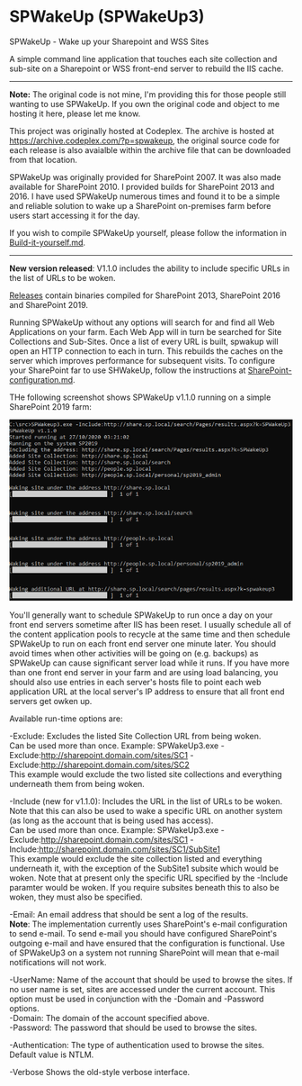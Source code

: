# SPWakeUp (SPWakeUp3)

SPWakeUp - Wake up your Sharepoint and WSS Sites

A simple command line application that touches each site collection and sub-site on a Sharepoint or WSS front-end server to rebuild the IIS cache.

---

**Note:** The original code is not mine, I'm providing this for those people still wanting to use SPWakeUp. If you own the original code and object to me hosting it here, please let me know.

This project was originally hosted at Codeplex. The archive is hosted at https://archive.codeplex.com/?p=spwakeup, the original source code for each release is also avaialble within the archive file that can be downloaded from that location.

SPWakeUp was originally provided for SharePoint 2007. It was also made available for SharePoint 2010. I provided builds for SharePoint 2013 and 2016. I have used SPWakeUp numerous times and found it to be a simple and reliable solution to wake up a SharePoint on-premises farm before users start accessing it for the day.

If you wish to compile SPWakeUp yourself, please follow the information in [Build-it-yourself.md](Build-it-yourself.md).

---

**New version released**: V1.1.0 includes the ability to include specific URLs in the list of URLs to be woken.

[Releases](https://github.com/Andy-Dawson/SPWakeUp/releases) contain binaries compiled for SharePoint 2013, SharePoint 2016 and SharePoint 2019.

Running SPWakeUp without any options will search for and find all Web Applications on your farm. Each Web App will in turn be searched for Site Collections and Sub-Sites. Once a list of every URL is built, spwakup will open an HTTP connection to each in turn. This rebuilds the caches on the server which improves performance for subsequent visits. To configure your SharePoint far to use SHWakeUp, follow the instructions at [SharePoint-configuration.md](SharePoint-configuration.md).

THe following screenshot shows SPWakeUp v1.1.0 running on a simple SharePoint 2019 farm:

![SPWakeUp3_2019 v1.1.0 running](Media/README/SPWakeUp3_2019_v1.1.0-running.png)

You'll generally want to schedule SPWakeUp to run once a day on your front end servers sometime after IIS has been reset. I usually schedule all of the content application pools to recycle at the same time and then schedule SPWakeUp to run on each front end server one minute later. You should avoid times when other activities will be going on (e.g. backups) as SPWakeUp can cause significant server load while it runs. If you have more than one front end server in your farm and are using load balancing, you should also use entries in each server's hosts file to point each web application URL at the local server's IP address to ensure that all front end servers get owken up.

Available run-time options are:

-Exclude: Excludes the listed Site Collection URL from being woken.  
Can be used more than once. Example: SPWakeUp3.exe -Exclude:http://sharepoint.domain.com/sites/SC1 -Exclude:http://sharepoint.domain.com/sites/SC2  
This example would exclude the two listed site collections and everything underneath them from being woken.  

-Include (new for v1.1.0): Includes the URL in the list of URLs to be woken. Note that this can also be used to wake a specific URL on another system (as long as the account that is being used has access).  
Can be used more than once. Example: SPWakeUp3.exe -Exclude:http://sharepoint.domain.com/sites/SC1 -Include:http://sharepoint.domain.com/sites/SC1/SubSite1  
This example would exclude the site collection listed and everything underneath it, with the exception of the SubSite1 subsite which would be woken. Note that at present only the specific URL specified by the -Include paramter would be woken. If you require subsites beneath this to also be woken, they must also be specified.

-Email: An email address that should be sent a log of the results.  
**Note**: The implementation currently uses SharePoint's e-mail configuration to send e-mail. To send e-mail you should have configured SharePoint's outgoing e-mail and have ensured that the configuration is functional. Use of SPWakeUp3 on a system not running SharePoint will mean that e-mail notifications will not work.

-UserName: Name of the account that should be used to browse the sites. If no user name is set, sites are accessed under the current account. This option must be used in conjunction with the -Domain and -Password options.  
-Domain: The domain of the account specified above.  
-Password: The password that should be used to browse the sites.

-Authentication: The type of authentication used to browse the sites. Default value is NTLM.

-Verbose Shows the old-style verbose interface.